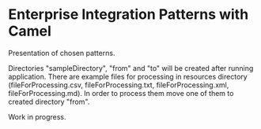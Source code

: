 # Enterprise Integration Patterns with Camel  

Presentation of chosen patterns.  

Directories "sampleDirectory", "from" and "to" will be created after running application. There are example files for processing in resources directory (fileForProcessing.csv, fileForProcessing.txt, fileForProcessing.xml, fileForProcessing.md). In order to process them move one of them to created directory "from".  

Work in progress.
